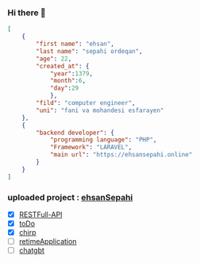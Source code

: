 ### Hi there 👋
```json
[
    {
        "first name": "ehsan",
        "last name": "sepahi ordeqan",
        "age": 22,
        "created_at": {
            "year":1379,
            "month":6,
            "day":29
            },
        "fild": "computer engineer",
        "uni": "fani va mohandesi esfarayen"
    },
    {
        "backend developer": {
            "programming language": "PHP",
            "Framework": "LARAVEL",
            "main url": "https://ehsansepahi.online"
        }
    }
]
```

### uploaded project : [ehsanSepahi](https://ehsansepahi.online/)

- [x] [RESTFull-API](https://ehsansepahi.online/RESTFull-API)
- [x] [toDo](https://ehsansepahi.online/toDo)
- [x] [chirp](https://ehsansepahi.online/chirp)
- [ ] [retimeApplication](https://ehsansepahi.online/realtime/)
- [ ] [chatgbt](https://ehsansepahi.online/chatgbt)

<!--
**ehsanSepahi/ehsanSepahi** is a ✨ _special_ ✨ repository because its `README.md` (this file) appears on your GitHub profile.

Here are some ideas to get you started:

- 🔭 I’m currently working on ...
- 🌱 I’m currently learning ...
- 👯 I’m looking to collaborate on ...
- 🤔 I’m looking for help with ...
- 💬 Ask me about ...
- 📫 How to reach me: ...
- 😄 Pronouns: ...
- ⚡ Fun fact: ...
-->
